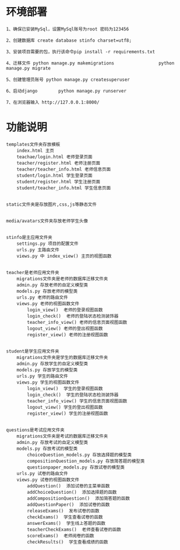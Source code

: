 # 环境部署

    1、确保已安装MySql，设置MySql账号为root 密码为123456

    2、创建数据库 create database stinfo charset=utf8;

    3、安装项目需要的包，执行该命令pip install -r requirements.txt  

    4、迁移文件 python manage.py makemigrations                 python manage.py migrate

    5、创建管理员账号 python manage.py createsuperuser

    6、启动django        python manage.py runserver

    7、在浏览器输入 http://127.0.0.1:8000/

# 功能说明

    templates文件夹存放模板
        index.html 主页
        teachae/login.html 老师登录页面
        teacher/register.html 老师注册页面
        teacher/teacher_info.html 老师信息页面
        student/login.html 学生登录页面
        student/register.html 学生注册页面
        student/teacher_info.html 学生信息页面


    static文件夹是存放图片,css,js等静态文件


    media/avatars文件夹存放老师学生头像


    stinfo是主应用文件夹
        settings.py 项目的配置文件
        urls.py 主路由文件
        views.py 中 index_view() 主页的视图函数


    teacher是老师应用文件夹
        migrations文件夹是老师的数据库迁移文件夹
        admin.py 存放老师的自定义模型类
        models.py 存放老师的模型类
        urls.py 老师的路由文件
        views.py 老师的视图函数文件
            login_view()  老师的登录视图函数
            login_check()  老师的登陆状态检测装饰器
            teacher_info_view() 老师的信息页面视图函数
            logout_view() 老师的登出视图函数
            register_view() 老师的注册视图函数


    student是学生应用文件夹
        migrations文件夹是学生的数据库迁移文件夹
        admin.py 存放学生的自定义模型类
        models.py 存放学生的模型类
        urls.py 学生的路由文件
        views.py 学生的视图函数文件
            login_view()  学生的登录视图函数
            login_check()  学生的登陆状态检测装饰器
            teacher_info_view() 学生的信息页面视图函数
            logout_view() 学生的登出视图函数
            register_view() 学生的注册视图函数


    questions是考试应用文件夹
        migrations文件夹是考试的数据库迁移文件夹
        admin.py 存放考试的自定义模型类
        models.py 存放考试的模型类
            choiceQuestion_models.py 存放选择题的模型类
            compositionQuestion_models.py 存放简答题的模型类
            questionpaper_models.py 存放试卷的模型类
        urls.py 试卷的路由文件
        views.py 试卷的视图函数文件
            addQuestion()  添加试卷的主菜单函数
            addChoiceQuestion()  添加选择题的函数
            addCompositionQuestion()  添加简答题的函数
            addQuestionPaper()  添加试卷的函数
            releaseExams()  发布试卷的函数
            checkExams()  学生查看试卷的函数
            answerExams()  学生线上答题的函数
            teacherCheckExams()  老师查看试卷的函数
            scoreExams()  老师阅卷的函数
            checkResults()  学生查看成绩的函数
